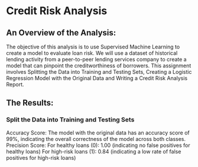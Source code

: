 # Credit Risk Analysis

## An Overview of the Analysis:

The objective of this analysis is to use Supervised Machine Learning to create a model to evaluate loan risk. We will use a dataset of historical lending activity from a peer-to-peer lending services company to create a model that can pinpoint the creditworthiness of borrowers. This assignment involves Splitting the Data into Training and Testing Sets, Creating a Logistic Regression Model with the Original Data and Writing a Credit Risk Analysis Report.

## The Results:

### Split the Data into Training and Testing Sets

Accuracy Score: The model with the original data has an accuracy score of 99%, indicating the overall correctness of the model across both classes.
Precision Score:
For healthy loans (0): 1.00 (indicating no false positives for healthy loans)
For high-risk loans (1): 0.84 (indicating a low rate of false positives for high-risk loans)


